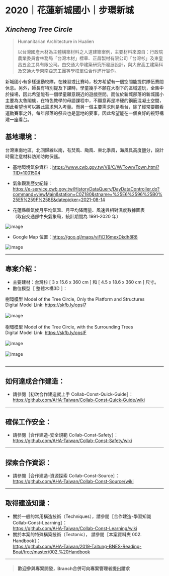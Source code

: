 # 2020｜花蓮新城國小｜步環新城
## _Xincheng Tree Circle_ 

>Humanitarian Architecture in Hualien<br/>
>
>以台灣國產木材為主體構築材料之人道建築案例，主要材料來源自：行政院農業委員會林務局「台灣木材」標章、正昌製材有限公司「台灣杉」及東皇昌五金工具有限公司。由交通大學建築研究所發展設計，與大安高工建築科及交通大學東南亞志工團等學校單位合作進行實作。<br/>

新城國小有多樣運動校隊，在練習或比賽時，校方希望有一個空間能提供隊伍賽間休息。另外，師長有特別提及下課時，學童幾乎不願在大樹下的區域遊玩，全集中於操場，因此希望能有一個學童願意親近的遊戲空間。而位於新城部落的新城國小主要為太魯閣族，在特色教學的母語課程中，不願意再是冷硬的鋼筋混凝土空間，因此希望也可以將此需求列入考量。而另一個主要需求則是看台，除了經常要觀看運動賽事之外，每年部落的祭典也是當地的要事，因此希望能在一個良好的視野構建一座看台。<br/>


## 基地環境：<br/>
台灣東南地區，北回歸線以南，有焚風、颱風、東北季風，海風具高度鹽分，設計時需注意材料防潮防蝕保護。<br/>
* 基地環境氣象資料：https://www.cwb.gov.tw/V8/C/W/Town/Town.html?TID=1001504<br/>
* 氣象觀測歷史紀錄：<br/>
https://e-service.cwb.gov.tw/HistoryDataQuery/DayDataController.do?command=viewMain&station=C0Z180&stname=%25E6%2596%25B0%25E5%259F%258E&datepicker=2021-08-14<br/>

* 花蓮縣縣氣候月平均氣溫、月平均降雨量、風速與相對濕度數據圖表<br/>
 （取自交通部中央氣象局，統計期間為 1991-2020 年）<br/>

![image](https://github.com/AHA-Taiwan/2020_Hualien_Xincheng-Tree-Circle/blob/main/001.%20Blueprint/README%20IMAGE%20(Sketchfab%2BGMap)/Hualien%20Weather%20All.jpg)

* Google Map 位置：https://goo.gl/maps/viFiD16mexDkdh8R8<br/>

![image](https://github.com/AHA-Taiwan/2020_Hualian_Xincheng-Tree-Circle/blob/main/001.%20Blueprint/README%20IMAGE%20(Sketchfab%2BGMap)/XTC_GMap.png)
***
## 專案介紹：<br/>

* 主要建材：台灣杉 [ 3 x 15.6 x 360 cm ] 和 [ 4.5 x 18.6 x 360 cm ] 尺寸。
* 數位模型［ 整體木構3D ］：

樹環模型 Model of the Tree Circle, Only the Platform and Structures<br/>
Digital Model Link: https://skfb.ly/opsI7
<br/>
<br/>
![image](https://github.com/linghsuanh/2020_Hualian_Xincheng-Tree-Circle/blob/main/001.%20Blueprint/README%20IMAGE%20(Sketchfab%2BGMap)/XTC_Sketchfab_Model/XTC_Sketchfab_Model_01.png)
<br/>
<br/>
樹環模型 Model of the Tree Circle, with the Surrounding Trees<br/>
Digital Model Link: https://skfb.ly/opsIF
<br/>
<br/>
![image](https://github.com/linghsuanh/2020_Hualian_Xincheng-Tree-Circle/blob/main/001.%20Blueprint/README%20IMAGE%20(Sketchfab%2BGMap)/XTC_Sketchfab_Model/XTC_Model%20with%20Tree_01.png)
<br/>
<br/>
![image](https://github.com/linghsuanh/2020_Hualian_Xincheng-Tree-Circle/blob/main/001.%20Blueprint/README%20IMAGE%20(Sketchfab%2BGMap)/XTC_Sketchfab_Model/XTC_Model%20with%20Tree_02.png)
<br/>
<br/>
***
## 如何達成合作建造：<br/>
* 請參閱［初次合作建造就上手 Collab-Const-Quick-Guide］：<br/>
https://github.com/AHA-Taiwan/Collab-Const-Quick-Guide/wiki <br/>
***
## 確保工作安全：<br/>
* 請參閱［合作建造-安全規範 Collab-Const-Safety］：<br/>
https://github.com/AHA-Taiwan/Collab-Const-Safety/wiki <br/>
***
## 探索合作資源：<br/>
* 請參閱［合作建造-資源探索 Collab-Const-Source］：<br/>
https://github.com/AHA-Taiwan/Collab-Const-Source/wiki <br/>
***
## 取得建造知識：<br/>
* 關於一般的常用構造技術（Techniques），請參閱［合作建造-學習知識 Collab-Const-Learning］：<br/>
https://github.com/AHA-Taiwan/Collab-Const-Learning/wiki <br/>
* 關於本案的特殊構築技術（Tectonic）， 請參閱［本案資料夾 002. Handbook］：<br/>
https://github.com/AHA-Taiwan/2019-Taitung-BNES-Reading-Boat/tree/master/002.%20Handbook <br/>
***

> #### 歡迎參與專案開發，Branch合併可向專案管理者提出請求
